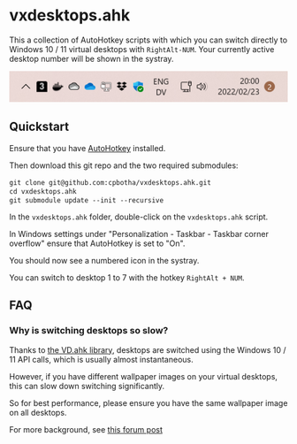 # vxdesktops.ahk

This a collection of AutoHotkey scripts with which you can switch directly to
Windows 10 / 11 virtual desktops with `RightAlt-NUM`. Your currently active
desktop number will be shown in the systray.

![vxdesktops numbered systray icon](screenshots/vxdesktops-screenshot-2022-02-23.png)

## Quickstart

Ensure that you have [AutoHotkey](https://www.autohotkey.com/) installed.

Then download this git repo and the two required submodules:

```shell
git clone git@github.com:cpbotha/vxdesktops.ahk.git
cd vxdesktops.ahk
git submodule update --init --recursive
```

In the `vxdesktops.ahk` folder, double-click on the `vxdesktops.ahk` script.

In Windows settings under "Personalization - Taskbar - Taskbar corner overflow"
ensure that AutoHotkey is set to "On".

You should now see a numbered icon in the systray.

You can switch to desktop 1 to 7 with the hotkey `RightAlt + NUM`.

## FAQ
### Why is switching desktops so slow?

Thanks to [the VD.ahk library](https://github.com/FuPeiJiang/VD.ahk), desktops
are switched using the Windows 10 / 11 API calls, which is usually almost
instantaneous.

However, if you have different wallpaper images on your virtual desktops, this
can slow down switching significantly.

So for best performance, please ensure you have the same wallpaper image on all
desktops.

For more background, see [this forum
post](https://techcommunity.microsoft.com/t5/microsoft-bing/bing-wallpaper-app-issue-on-win-11-with-multiple-desktops/m-p/2969683)